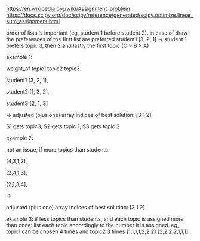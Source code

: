 https://en.wikipedia.org/wiki/Assignment_problem
https://docs.scipy.org/doc/scipy/reference/generated/scipy.optimize.linear_sum_assignment.html

order of lists is important (eg, student 1 before student 2). in case of draw the preferences of the first list are preferred
student1    [3, 2, 1] -> student 1 prefers topic 3, then 2 and lastly the first topic (C > B > A)

example 1:

weight_of topic1 topic2 topic3

student1    [3, 2, 1], 

student2    [1, 3, 2], 

student3    [2, 1, 3]

->
adjusted (plus one) array indices of best solution: [3 1 2]

S1 gets topic3, S2 gets topic 1, S3 gets topic 2

example 2:

not an issue, if more topics than students

[4,3,1,2], 

[2,4,1,3], 

[2,1,3,4], 

->

adjusted (plus one) array indices of best solution: [3 1 2]

example 3:
if less topics than students, and each topic is assigned more than once:
list each topic accordingly to the number it is assigned. eg, topic1 can be chosen 4 times and topic2 3 times
[1,1,1,1,2,2,2]
[2,2,2,2,1,1,1]
